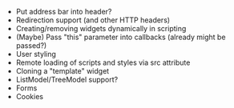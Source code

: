 - Put address bar into header?
- Redirection support (and other HTTP headers)
- Creating/removing widgets dynamically in scripting
- (Maybe) Pass "this" parameter into callbacks (already might be passed?)
- User styling
- Remote loading of scripts and styles via src attribute
- Cloning a "template" widget
- ListModel/TreeModel support?
- Forms
- Cookies
